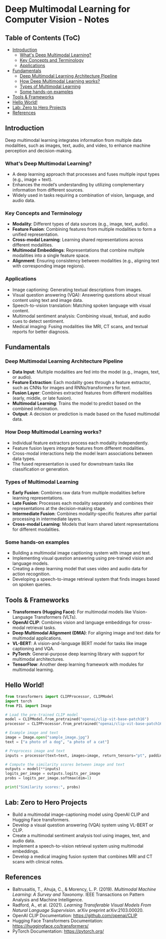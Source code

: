 # Deep Multimodal Learning for Computer Vision - Notes

## Table of Contents (ToC)

- [Introduction](#introduction)
  - [What's Deep Multimodal Learning?](#whats-deep-multimodal-learning)
  - [Key Concepts and Terminology](#key-concepts-and-terminology)
  - [Applications](#applications)
- [Fundamentals](#fundamentals)
  - [Deep Multimodal Learning Architecture Pipeline](#deep-multimodal-learning-architecture-pipeline)
  - [How Deep Multimodal Learning works?](#how-deep-multimodal-learning-works)
  - [Types of Multimodal Learning](#types-of-multimodal-learning)
  - [Some hands-on examples](#some-hands-on-examples)
- [Tools & Frameworks](#tools--frameworks)
- [Hello World!](#hello-world)
- [Lab: Zero to Hero Projects](#lab-zero-to-hero-projects)
- [References](#references)

## Introduction
Deep multimodal learning integrates information from multiple data modalities, such as images, text, audio, and video, to enhance machine perception and decision-making.

### What's Deep Multimodal Learning?
- A deep learning approach that processes and fuses multiple input types (e.g., image + text).
- Enhances the model’s understanding by utilizing complementary information from different sources.
- Widely used in tasks requiring a combination of vision, language, and audio data.

### Key Concepts and Terminology
- **Modality**: Different types of data sources (e.g., image, text, audio).
- **Feature Fusion**: Combining features from multiple modalities to form a unified representation.
- **Cross-modal Learning**: Learning shared representations across different modalities.
- **Multimodal Embeddings**: Representations that combine multiple modalities into a single feature space.
- **Alignment**: Ensuring consistency between modalities (e.g., aligning text with corresponding image regions).

### Applications
- Image captioning: Generating textual descriptions from images.
- Visual question answering (VQA): Answering questions about visual content using text and image data.
- Speech-to-vision translation: Matching spoken language with visual content.
- Multimodal sentiment analysis: Combining visual, textual, and audio cues to detect sentiment.
- Medical imaging: Fusing modalities like MRI, CT scans, and textual reports for better diagnosis.

## Fundamentals

### Deep Multimodal Learning Architecture Pipeline
- **Data Input**: Multiple modalities are fed into the model (e.g., images, text, or audio).
- **Feature Extraction**: Each modality goes through a feature extractor, such as CNNs for images and RNNs/transformers for text.
- **Fusion Layer**: Combines extracted features from different modalities (early, middle, or late fusion).
- **Multimodal Learning**: Trains the model to predict based on the combined information.
- **Output**: A decision or prediction is made based on the fused multimodal data.

### How Deep Multimodal Learning works?
- Individual feature extractors process each modality independently.
- Feature fusion layers integrate features from different modalities.
- Cross-modal interactions help the model learn associations between data types.
- The fused representation is used for downstream tasks like classification or generation.

### Types of Multimodal Learning
- **Early Fusion**: Combines raw data from multiple modalities before learning representations.
- **Late Fusion**: Processes each modality separately and combines their representations at the decision-making stage.
- **Intermediate Fusion**: Combines modality-specific features after partial processing in intermediate layers.
- **Cross-modal Learning**: Models that learn shared latent representations for different modalities.

### Some hands-on examples
- Building a multimodal image captioning system with image and text.
- Implementing visual question answering using pre-trained vision and language models.
- Creating a deep learning model that uses video and audio data for action recognition.
- Developing a speech-to-image retrieval system that finds images based on spoken queries.

## Tools & Frameworks
- **Transformers (Hugging Face)**: For multimodal models like Vision-Language Transformers (VLTs).
- **OpenAI CLIP**: Combines vision and language embeddings for cross-modal retrieval tasks.
- **Deep Multimodal Alignment (DMA)**: For aligning image and text data for multimodal applications.
- **VL-BERT**: A vision-and-language BERT model for tasks like image captioning and VQA.
- **PyTorch**: General-purpose deep learning library with support for multimodal architectures.
- **TensorFlow**: Another deep learning framework with modules for multimodal learning.

## Hello World!
```python
from transformers import CLIPProcessor, CLIPModel
import torch
from PIL import Image

# Load the pre-trained CLIP model
model = CLIPModel.from_pretrained("openai/clip-vit-base-patch16")
processor = CLIPProcessor.from_pretrained("openai/clip-vit-base-patch16")

# Example image and text
image = Image.open("sample_image.jpg")
text = ["a photo of a dog", "a photo of a cat"]

# Preprocess image and text
inputs = processor(text=text, images=image, return_tensors="pt", padding=True)

# Compute the similarity scores between image and text
outputs = model(**inputs)
logits_per_image = outputs.logits_per_image
probs = logits_per_image.softmax(dim=1)

print("Similarity scores:", probs)
```

## Lab: Zero to Hero Projects
- Build a multimodal image-captioning model using OpenAI CLIP and Hugging Face transformers.
- Develop a visual question answering (VQA) system using VL-BERT or CLIP.
- Create a multimodal sentiment analysis tool using images, text, and audio data.
- Implement a speech-to-vision retrieval system using multimodal embeddings.
- Develop a medical imaging fusion system that combines MRI and CT scans with clinical notes.

## References
- Baltrusaitis, T., Ahuja, C., & Morency, L. P. (2019). *Multimodal Machine Learning: A Survey and Taxonomy*. IEEE Transactions on Pattern Analysis and Machine Intelligence.
- Radford, A., et al. (2021). *Learning Transferable Visual Models From Natural Language Supervision*. arXiv preprint arXiv:2103.00020.
- OpenAI CLIP Documentation: https://github.com/openai/CLIP
- Hugging Face Transformers Documentation: https://huggingface.co/transformers/
- PyTorch Documentation: https://pytorch.org/
